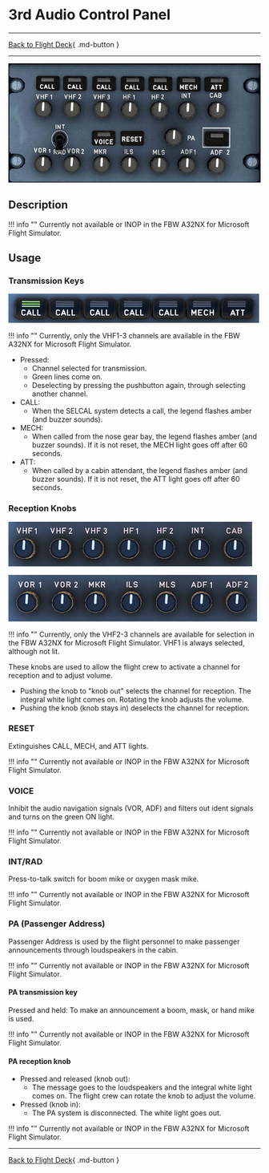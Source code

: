 # 3rd Audio Control Panel

---

[Back to Flight Deck](../index.md){ .md-button }

---

![3rd Audio Control Panel](../../../assets/a32nx-briefing/overhead-panel/3rd-acp.jpg "3rd Audio Control Panel")

## Description

!!! info ""
    Currently not available or INOP in the FBW A32NX for Microsoft Flight Simulator.

## Usage

### Transmission Keys

![RMP Transmission Keys](../../../assets/a32nx-briefing/pedestal/RMP-transmission-keys.png)

!!! info ""
    Currently, only the VHF1-3 channels are available in the FBW A32NX for Microsoft Flight Simulator.

- Pressed:
    - Channel selected for transmission.
    - Green lines come on.
    - Deselecting by pressing the pushbutton again, through selecting another channel.
- CALL:
    -  When the SELCAL system detects a call, the legend flashes amber (and buzzer sounds).
- MECH:
    - When called from the nose gear bay, the legend flashes amber (and buzzer sounds). If it is not reset, the MECH light goes off after 60 seconds.
- ATT:
    - When called by a cabin attendant, the legend flashes amber (and buzzer sounds). If it is not reset, the ATT light goes off after 60 seconds.

### Reception Knobs

![Reception Knobs](../../../assets/a32nx-briefing/pedestal/RMP-reception-knobs-1.png "Reception Knobs")

![Reception Knobs](../../../assets/a32nx-briefing/pedestal/RMP-receiption-knobs-2.png "Reception Knobs")

!!! info ""
    Currently, only the VHF2-3 channels are available for selection in the FBW A32NX for Microsoft Flight Simulator. VHF1 is always selected, although not lit.

These knobs are used to allow the flight crew to activate a channel for reception and to adjust volume.

- Pushing the knob to "knob out" selects the channel for reception. The integral white light comes on. Rotating the knob adjusts the volume.
- Pushing the knob (knob stays in) deselects the channel for reception.

### RESET

Extinguishes CALL, MECH, and ATT lights.

!!! info ""
    Currently not available or INOP in the FBW A32NX for Microsoft Flight Simulator.

### VOICE

Inhibit the audio navigation signals (VOR, ADF) and filters out ident signals and turns on the green ON light.

!!! info ""
    Currently not available or INOP in the FBW A32NX for Microsoft Flight Simulator.

### INT/RAD

Press-to-talk switch for boom mike or oxygen mask mike.

!!! info ""
    Currently not available or INOP in the FBW A32NX for Microsoft Flight Simulator.

### PA (Passenger Address)

Passenger Address is used by the flight personnel to make passenger announcements through loudspeakers in the cabin.

!!! info ""
    Currently not available or INOP in the FBW A32NX for Microsoft Flight Simulator.

#### PA transmission key

Pressed and held: To make an announcement a boom, mask, or hand mike is used.

!!! info ""
    Currently not available or INOP in the FBW A32NX for Microsoft Flight Simulator.

#### PA reception knob

- Pressed and released (knob out):
    - The message goes to the loudspeakers and the integral white light comes on. The flight crew can rotate the knob to adjust the volume.
- Pressed (knob in):
    - The PA system is disconnected. The white light goes out.

!!! info ""
    Currently not available or INOP in the FBW A32NX for Microsoft Flight Simulator.


---

[Back to Flight Deck](../index.md){ .md-button }
